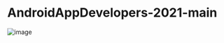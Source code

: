 # AndroidAppDevelopers-2021-main
 ![image](https://user-images.githubusercontent.com/78367959/114390931-7b4d1580-9bb4-11eb-91b4-739ef9659e20.png)
